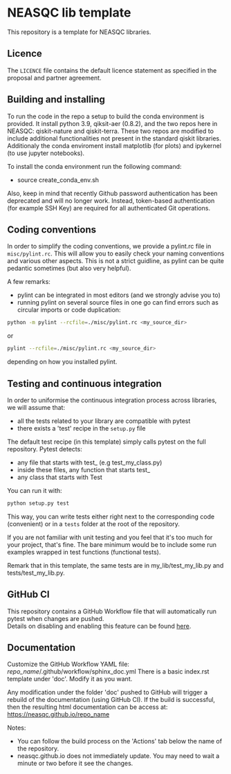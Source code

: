 # NEASQC lib template

This repository is a template for NEASQC libraries.

## Licence

The `LICENCE` file contains the default licence statement as specified in the proposal and partner agreement.

## Building and installing

To run the code in the repo a setup to build the conda environment is provided. 
It install python 3.9, qiksit-aer (0.8.2), and the two repos here in NEASQC: qiskit-nature and qiskit-terra.
These two repos are modified to include additional functionalities not present in the standard qiskit libraries.
Additionaly the conda enviroment install matplotlib (for plots) and ipykernel (to use jupyter notebooks).

To install the conda environment run the following command:
- source create_conda_env.sh

Also, keep in mind that recently Github password authentication has been deprecated and will no longer work.
Instead, token-based authentication (for example SSH Key) are required for all authenticated Git operations.

## Coding conventions

In order to simplify the coding conventions, we provide a pylint.rc file in `misc/pylint.rc`.
This will allow you to easily check your naming conventions and various other aspects.
This is not a strict guidline, as pylint can be quite pedantic sometimes (but also very helpful).

A few remarks:
- pylint can be integrated in most editors (and we strongly advise you to)
- running pylint on several source files in one go can find errors such as circular imports or code duplication:

```bash
python -m pylint --rcfile=./misc/pylint.rc <my_source_dir>
```
or

```bash
pylint --rcfile=./misc/pylint.rc <my_source_dir>
```

depending on how you installed pylint.

## Testing and continuous integration

In order to uniformise the continuous integration process across libraries, we will assume that:
- all the tests related to your library are compatible with pytest
- there exists a 'test' recipe in the `setup.py` file

The default test recipe (in this template) simply calls pytest on the full repository.
Pytest detects:
- any file that starts with test\_ (e.g test\_my\_class.py)
- inside these files, any function that starts test\_
- any class that starts with Test

You can run it with:

```bash
python setup.py test
```

This way, you can write tests either right next to the corresponding code (convenient) or in a `tests` folder at the root of the repository.

If you are not familiar with unit testing and you feel that it's too much for your project, that's fine.
The bare minimum would be to include some run examples wrapped in test functions (functional tests).

Remark that in this template, the same tests are in my\_lib/test\_my\_lib.py and tests/test\_my\_lib.py.

## GitHub CI
This repository contains a GitHub Workflow file that will automatically run pytest when changes are pushed.  
Details on disabling and enabling this feature can be found [here](https://docs.github.com/en/enterprise-server@3.0/actions/managing-workflow-runs/disabling-and-enabling-a-workflow).

## Documentation
Customize the GitHub Workflow YAML file: *repo_name*/.github/workflow/sphinx\_doc.yml
There is a basic index.rst template under 'doc'. Modify it as you want.

Any modification under the folder 'doc' pushed to GitHub will trigger a rebuild of the documentation (using GitHub CI).
If the build is successful, then the resulting html documentation can be access at: https://neasqc.github.io/repo_name

Notes:
  - You can follow the build process on the 'Actions' tab below the name of the repository.
  - neasqc.github.io does not immediately update. You may need to wait a minute or two before it see the changes.

